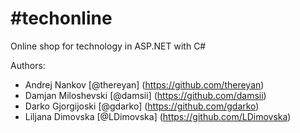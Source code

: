 # #techonline
Online shop for technology in ASP.NET with C#

Authors:
* Andrej Nankov [@thereyan] (https://github.com/thereyan)
* Damjan Miloshevski [@damsii] (https://github.com/damsii)
* Darko Gjorgijoski [@gdarko] (https://github.com/gdarko)
* Liljana Dimovska [@LDimovska] (https://github.com/LDimovska)
